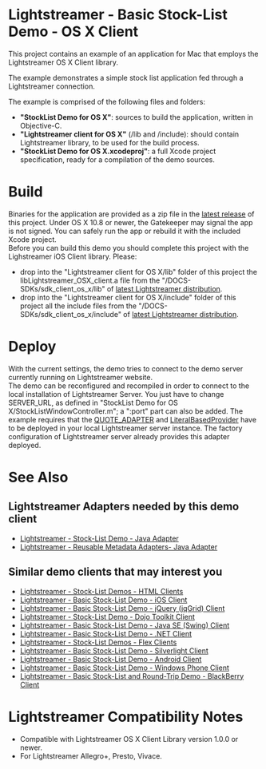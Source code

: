 # Lightstreamer - Basic Stock-List Demo - OS X Client #

<!-- START DESCRIPTION lightstreamer-example-stocklist-client-osx -->

This project contains an example of an application for Mac that employs the Lightstreamer OS X Client library.

The example demonstrates a simple stock list application fed through a Lightstreamer connection.
<br>

The example is comprised of the following files and folders:
- <b>"StockList Demo for OS X"</b>: sources to build the application, written in Objective-C.
- <b>"Lightstreamer client for OS X"</b> (/lib and /include): should contain Lightstreamer library, to be used for the build process.
- <b>"StockList Demo for OS X.xcodeproj"</b>: a full Xcode project specification, ready for a compilation of the demo sources.

<!-- END DESCRIPTION lightstreamer-example-stocklist-client-osx -->

# Build #

Binaries for the application are provided as a zip file in the [latest release](https://github.com/Weswit/Lightstreamer-example-StockList-client-osx/releases) of this project. Under OS X 10.8 or newer, the Gatekeeper may signal the app is not signed. You can safely run the app or rebuild it with the included Xcode project.
<br>
Before you can build this demo you should complete this project with the Lighstreamer iOS Client library. Please:
* drop into the "Lightstreamer client for OS X/lib" folder of this project the libLightstreamer_OSX_client.a file from the "/DOCS-SDKs/sdk_client_os_x/lib" of [latest Lightstreamer distribution](http://www.lightstreamer.com/download).
* drop into the "Lightstreamer client for OS X/include" folder of this project all the include files from the "/DOCS-SDKs/sdk_client_os_x/include" of [latest Lightstreamer distribution](http://www.lightstreamer.com/download).

# Deploy #

With the current settings, the demo tries to connect to the demo server currently running on Lightstreamer website.<br>
The demo can be reconfigured and recompiled in order to connect to the local installation of Lightstreamer Server. You just have to change SERVER_URL, as defined in "StockList Demo for OS X/StockListWindowController.m"; a ":port" part can also be added.
The example requires that the [QUOTE_ADAPTER](https://github.com/Weswit/Lightstreamer-example-Stocklist-adapter-java) and [LiteralBasedProvider](https://github.com/Weswit/Lightstreamer-example-ReusableMetadata-adapter-java) have to be deployed in your local Lightstreamer server instance. The factory configuration of Lightstreamer server already provides this adapter deployed.<br>

# See Also #

## Lightstreamer Adapters needed by this demo client ##

<!-- START RELATED_ENTRIES -->
* [Lightstreamer - Stock-List Demo - Java Adapter](https://github.com/Weswit/Lightstreamer-example-Stocklist-adapter-java)
* [Lightstreamer - Reusable Metadata Adapters- Java Adapter](https://github.com/Weswit/Lightstreamer-example-ReusableMetadata-adapter-java)

<!-- END RELATED_ENTRIES -->

## Similar demo clients that may interest you ##

* [Lightstreamer - Stock-List Demos - HTML Clients](https://github.com/Weswit/Lightstreamer-example-Stocklist-client-javascript)
* [Lightstreamer - Basic Stock-List Demo - iOS Client](https://github.com/Weswit/Lightstreamer-example-StockList-client-ios)
* [Lightstreamer - Basic Stock-List Demo - jQuery (jqGrid) Client](https://github.com/Weswit/Lightstreamer-example-StockList-client-jquery)
* [Lightstreamer - Stock-List Demo - Dojo Toolkit Client](https://github.com/Weswit/Lightstreamer-example-StockList-client-dojo)
* [Lightstreamer - Basic Stock-List Demo - Java SE (Swing) Client](https://github.com/Weswit/Lightstreamer-example-StockList-client-java)
* [Lightstreamer - Basic Stock-List Demo - .NET Client](https://github.com/Weswit/Lightstreamer-example-StockList-client-dotnet)
* [Lightstreamer - Stock-List Demos - Flex Clients](https://github.com/Weswit/Lightstreamer-example-StockList-client-flex)
* [Lightstreamer - Basic Stock-List Demo - Silverlight Client](https://github.com/Weswit/Lightstreamer-example-StockList-client-silverlight)
* [Lightstreamer - Basic Stock-List Demo - Android Client](https://github.com/Weswit/Lightstreamer-example-StockList-client-android)
* [Lightstreamer - Basic Stock-List Demo - Windows Phone Client](https://github.com/Weswit/Lightstreamer-example-StockList-client-winphone)
* [Lightstreamer - Basic Stock-List and Round-Trip Demo - BlackBerry Client](https://github.com/Weswit/Lightstreamer-example-StockList-client-blackberry)

# Lightstreamer Compatibility Notes #

- Compatible with Lightstreamer OS X Client Library version 1.0.0 or newer.
- For Lightstreamer Allegro+, Presto, Vivace.
